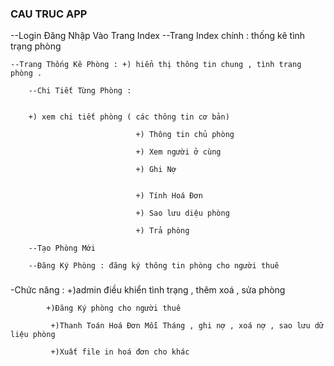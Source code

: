 ### CAU TRUC APP
--Login Đăng Nhập Vào Trang Index 
	--Trang Index chính : thống kê tình trạng phòng
	
	--Trang Thống Kê Phòng : +) hiển thị thông tin chung , tình trang phòng .
	
		--Chi Tiết Từng Phòng : 
		
		
		+) xem chi tiết phòng ( các thông tin cơ bản)
		
								+) Thông tin chủ phòng
								
								+) Xem người ở cùng 
								
								+) Ghi Nợ 
								
								
								+) Tính Hoá Đơn
								
								+) Sao lưu diệu phòng
								
								+) Trả phòng
								
		--Tạo Phòng Mới
		
		--Đăng Ký Phòng : đăng ký thông tin phòng cho người thuê

### 

-Chức năng : +)admin điều khiển tình trạng , thêm xoá , sửa phòng
			
			+)Đăng Ký phòng cho người thuê
			
			 +)Thanh Toán Hoá Đơn Mỗi Tháng , ghi nợ , xoá nợ , sao lưu dữ liệu phòng
			 
			 +)Xuất file in hoá đơn cho khác
